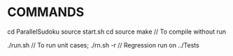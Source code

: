 COMMANDS
========
cd ParallelSudoku
source start.sh
cd source 
make // To compile without run

./run.sh  // To run unit cases;
./rn.sh -r // Regression run on ../Tests
